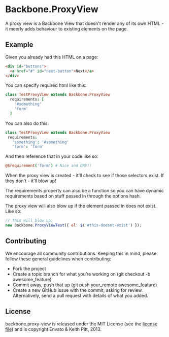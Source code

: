 # Backbone.ProxyView

A proxy view is a Backbone View that doesn't render any of its own HTML - it meerly adds behaviour to existing elements on the page.

## Example

Given you already had this HTML on a page:

```html
<div id="buttons">
  <a href="#" id="next-button">Next</a>
</div>
```

You can specify required html like this:

```coffeescript
class TestProxyView extends Backbone.ProxyView
  requirements: [
    '#something'
    'form'
  ]
```

You can also do this:

```coffeescript
class TestProxyView extends Backbone.ProxyView
 requirements:
   'something': '#something'
   'form': 'form'
```

And then reference that in your code like so:

```coffeescript
@$requirement('form') # Nice and DRY!!
```

When the proxy view is created - it'll check to see if those selectors exist.
If they don't - it'll blow up!

The requirements property can also be a function so you can have dynamic requirements based
on stuff passed in through the options hash.

The proxy view will also blow up if the element passed in does not exist. Like so:

```javascript
// This will blow up.
new Backbone.ProxyViewTest({ el: $('#this-doesnt-exist') });
```

## Contributing

We encourage all community contributions. Keeping this in mind, please follow these general guidelines when contributing:

* Fork the project
* Create a topic branch for what you’re working on (git checkout -b awesome_feature)
* Commit away, push that up (git push your\_remote awesome\_feature)
* Create a new GitHub Issue with the commit, asking for review. Alternatively, send a pull request with details of what you added.

## License

backbone.proxy-view is released under the MIT License (see the [license file](https://github.com/envato/backbone.proxy-view/blob/master/LICENCE)) and is copyright Envato & Keith Pitt, 2013.

